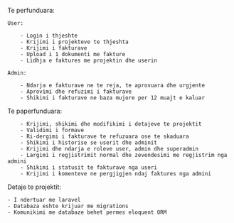 

Te perfunduara:

    User:
    
        - Login i thjeshte
        - Krijimi i projekteve te thjeshta
        - Krijimi i fakturave
        - Upload i 1 dokumenti me fakture
        - Lidhja e faktures me projektin dhe userin
        
    Admin:
    
        - Ndarja e fakturave ne te reja, te aprovuara dhe urgjente
        - Aprovimi dhe refuzimi i fakturave
        - Shikimi i fakturave ne baza mujore per 12 muajt e kaluar
       


Te paperfunduara:

        - Krijimi, shikimi dhe modifikimi i detajeve te projektit
        - Validimi i formave
        - Ri-dergimi i fakturave te refuzuara ose te skaduara
        - Shikimi i historise se userit dhe adminit
        - Krijimi dhe ndarja e roleve user, admin dhe superadmin 
        - Largimi i regjistrimit normal dhe zevendesimi me regjistrim nga admini
        - Shikimi i statusit te fakturave nga useri
        - Krijimi i komenteve ne pergjigjen ndaj faktures nga admini

Detaje te projektit:

    - I ndertuar me laravel
    - Databaza eshte krijuar me migrations
    - Komunikimi me databaze behet permes eloquent ORM
    
